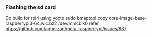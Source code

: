 ### Flashing the sd card
Do build for rpi4 using yocto
sudo bmaptool copy core-image-base-raspberrypi3-64.wic.bz2 /dev/mmcblk0
refer https://github.com/agherzan/meta-raspberrypi/issues/637